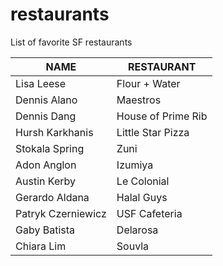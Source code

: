 # restaurants
List of favorite SF restaurants

 NAME | RESTAURANT 
---|---
Lisa Leese | Flour + Water
Dennis Alano | Maestros
Dennis Dang | House of Prime Rib
Hursh Karkhanis | Little Star Pizza
Stokala Spring | Zuni
Adon Anglon | Izumiya
Austin Kerby | Le Colonial
Gerardo Aldana | Halal Guys
Patryk Czerniewicz | USF Cafeteria
Gaby Batista | Delarosa
Chiara Lim | Souvla
